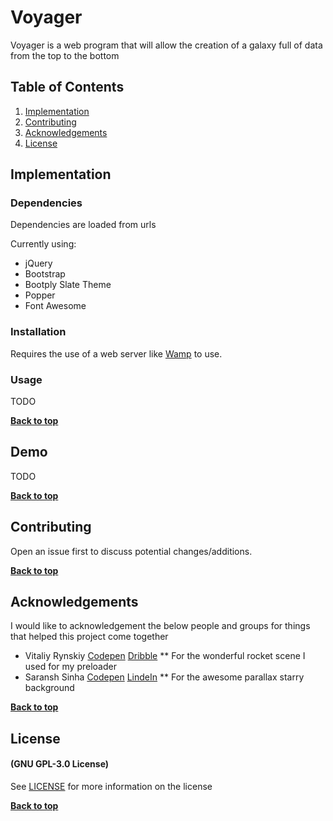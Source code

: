 # Voyager
Voyager is a web program that will allow the creation of a galaxy full of data from the top to the bottom

## Table of Contents

1. [Implementation](#implementation)
2. [Contributing](#contributing)
3. [Acknowledgements](#acknowledgements)
4. [License](#license)

## Implementation

### Dependencies
Dependencies are loaded from urls

Currently using:
* jQuery
* Bootstrap
* Bootply Slate Theme
* Popper
* Font Awesome

### Installation
Requires the use of a web server like [Wamp](http://www.wampserver.com/en/) to use.

### Usage
TODO

**[Back to top](#table-of-contents)**

## Demo
TODO

**[Back to top](#table-of-contents)**

## Contributing

Open an issue first to discuss potential changes/additions.

**[Back to top](#table-of-contents)**

## Acknowledgements
I would like to acknowledgement the below people and groups for things that helped this project come together

* Vitaliy Rynskiy [Codepen](https://codepen.io/brettclanton001/pen/Gaxgv) [Dribble](https://dribbble.com/tal)
** For the wonderful rocket scene I used for my preloader
* Saransh Sinha [Codepen](https://codepen.io/saransh/pen/BKJun) [LindeIn](linkedin.com/in/saranshsinha)
** For the awesome parallax starry background

**[Back to top](#table-of-contents)**

## License

#### (GNU GPL-3.0 License)
See [LICENSE](LICENSE) for more information on the license

**[Back to top](#table-of-contents)**







